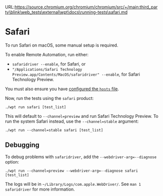 URL:https://source.chromium.org/chromium/chromium/src/+/main:third_party\blink\web_tests\external\wpt\docs\running-tests\safari.md
# Safari

To run Safari on macOS, some manual setup is required.

To enable Remote Automation, run either:

  * `safaridriver --enable`, for Safari, or
  * `"/Applications/Safari Technology Preview.app/Contents/MacOS/safaridriver" --enable`,
    for Safari Technology Preview.

You must also ensure you have
[configured the `hosts` file](from-local-system.html#hosts-file-setup).

Now, run the tests using the `safari` product:
```
./wpt run safari [test_list]
```

This will default to `--channel=preview` and run Safari Technology Preview.
To run the system Safari instead, use the `--channel=stable` argument:
```
./wpt run --channel=stable safari [test_list]
```

## Debugging

To debug problems with `safaridriver`, add the `--webdriver-arg=--diagnose`
option:
```
./wpt run --channel=preview --webdriver-arg=--diagnose safari [test_list]
```

The logs will be in `~/Library/Logs/com.apple.WebDriver/`.
See `man 1 safaridriver` for more information.
